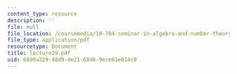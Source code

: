 ```yaml
---
content_type: resource
description: ''
file: null
file_location: /coursemedia/18-704-seminar-in-algebra-and-number-theory-rational-points-on-elliptic-curves-fall-2004/6899a32948d9de2168469ece61e814c0_lecture29.pdf
file_type: application/pdf
resourcetype: Document
title: lecture29.pdf
uid: 6899a329-48d9-de21-6846-9ece61e814c0
---
```

